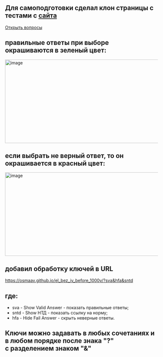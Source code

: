## Для самоподготовки сделал клон страницы с тестами с [сайта](https://prombez24.com/tests/210/)

[Открыть вопросы](https://osmaav.github.io/el_bez_iv_before_1000v/) 

## правильные ответы при выборе окрашиваются в зеленый цвет:

<img width="1528" height="274" alt="image" src="https://github.com/user-attachments/assets/3d40f755-65a4-453f-b341-6cee9d670fb7" />

## если выбрать не верный ответ, то он окрашивается в красный цвет:

<img width="1528" height="274" alt="image" src="https://github.com/user-attachments/assets/1f34360a-c2c0-49ea-bfbb-a6c4da68eba8" />

## добавил обработку ключей в URL
https://osmaav.github.io/el_bez_iv_before_1000v/?sva&hfa&sntd

## где:
- sva - Show Valid Answer - показать правильные ответы;<br/>
- sntd - Show НТД - показать ссылку на норму;<br/>
- hfa - Hide Fail Answer - скрыть неверные ответы.<br/>

## Ключи можно задавать в любых сочетаниях и в любом порядке после знака "?" с разделением знаком "&"
